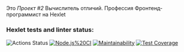 ##
Это *Проект \#2* Вычислитель отличий. Профессия Фронтенд-программист на Hexlet

### Hexlet tests and linter status:
![Actions Status](/workflows/hexlet-check/badge.svg)
[![Node.js%20CI](https://github.com/eyt5297/frontend-project-lvl2/workflows/Node.js%20CI/badge.svg)](https://github.com/eyt5297/frontend-project-lvl2/actions)
[![Maintainability](https://api.codeclimate.com/v1/badges/959d5c21cdc63a07dd27/maintainability)](https://codeclimate.com/github/eyt5297/frontend-project-lvl2/maintainability)
[![Test Coverage](https://api.codeclimate.com/v1/badges/959d5c21cdc63a07dd27/test_coverage)](https://codeclimate.com/github/hexlet-boilerplates/nodejs-package/test_coverage)
